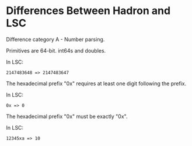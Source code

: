Differences Between Hadron and LSC
==================================

Difference category A - Number parsing.

<DIFFA0>

Primitives are 64-bit. int64s and doubles.

In LSC:

```
2147483648 => 2147483647
```

<DIFFA1>

The hexadecimal prefix "0x" requires at least one digit following the prefix.

In LSC:

```
0x => 0
```

<DIFFA2>

The hexadecimal prefix "0x" must be exactly "0x".

In LSC:

```
12345xa => 10
```

